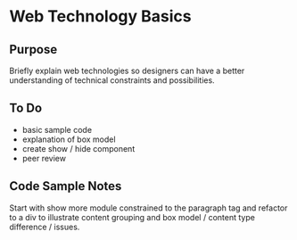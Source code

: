 # Web Technology Basics

## Purpose

Briefly explain web technologies so designers can have a better understanding of technical constraints and possibilities.

## To Do

- basic sample code
- explanation of box model
- create show / hide component
- peer review

## Code Sample Notes

Start with show more module constrained to the paragraph tag and refactor to a div to illustrate content grouping and box model / content type difference / issues.
